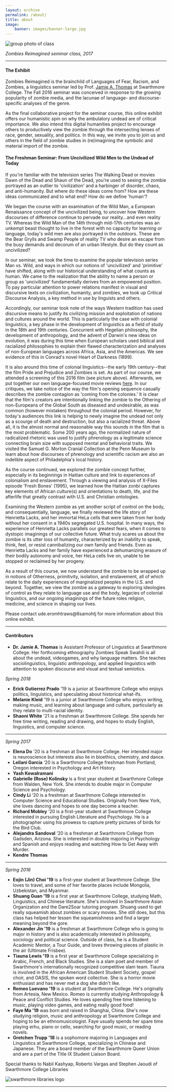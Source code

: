 ```yaml
---
layout: archive
permalink: /about/
title: about
image:
    banner: images/banner-large.jpg
---
```


![group photo of class](../images/class-picture-2017.jpg)

*Zombies Reimagined seminar class, 2017*
<hr/>

#### The Exhibit

Zombies Reimagined is the brainchild of Languages of Fear, Racism, and Zombies, a linguistics seminar led by Prof. [Jamie A. Thomas](http://www.jamieathomas.com/) at Swarthmore College. The Fall 2016 seminar was conceived in response to the growing popularity of zombie media, and the lacunae of language- and discourse-specific analyses of the genre. 

As the final collaborative project for the seminar course, this online exhibit offers our humanistic spin on why the ambulatory undead are of critical importance. We also intend this digital humanities project to encourage others to productively view the zombie through the intersecting lenses of race, gender, sexuality, and politics. In this way, we invite you to join us and others in the field of zombie studies in (re)imagining the symbolic and material import of the zombie.


#### The Freshman Seminar: From Uncivilized Wild Men to the Undead of Today

If you're familiar with the television series The Walking Dead or movies Dawn of the Dead and Shaun of the Dead, you're used to seeing the zombie portrayed as an outlier to 'civilization' and a harbinger of disorder, chaos, and anti-humanity. But where do these ideas come from? How are these ideas communicated and to what end? How do we define 'human'?

We began the course with an examination of the Wild Man, a European Renaissance concept of the uncivilized being, to uncover how Western discourses of difference continue to pervade our reality...and even reality TV. Whereas the Wild Man of the 14th through mid-17th centuries was an unkempt beast thought to live in the forest with no capacity for learning or language, today's wild men are also portrayed in the outdoors. These are the Bear Grylls and Swamp People of reality TV who desire an escape from the busy demands and decorum of an urban lifestyle. But do they count as uncivilized?

In our seminar, we took the time to examine the popular television series Man vs. Wild, and ways in which our notions of 'uncivilized' and 'primitive' have shifted, along with our historical understanding of what counts as human. We came to the realization that the ability to name a person or group as 'uncivilized' fundamentally derives from an empowered position. To pay particular attention to power relations manifest in visual and discursive texts on civilization, humanity, and zombies, we took up Critical Discourse Analysis, a key method in use by linguists and others. 

Accordingly, our seminar took note of the ways Western tradition has used discursive means to justify its civilizing mission and exploitation of nations and cultures around the world. This is particularly the case with colonial linguistics, a key phase in the development of linguistics as a field of study in the 18th and 19th centuries. Concurrent with Hegelian philosophy, the development of anthropology, and the advent of Darwin's new ideas on evolution, it was during this time when European scholars used biblical and racialized philosophies to explain their flawed characterization and analyses of non-European languages across Africa, Asia, and the Americas. We see evidence of this in Conrad's novel Heart of Darkness (1899).

It is also around this time of colonial linguistics--the early 19th century--that the film Pride and Prejudice and Zombies is set. As part of our course, we attended a screening of this 2016 film (see picture above). Afterwards, we put together our own language-focused movie reviews [here](http://www.jamieathomas.com/blog/category/zombies). In our critiques, we take notice of the way the film's opening sequence casually describes the zombie contagion as 'coming from the colonies.' It is clear that the film's creators are intentionally linking the zombie to the Othering of non-Europeans of the Global South as diseased and undesirable, as was common (however mistaken) throughout the colonial period. However, for today's audiences this link is helping to newly imagine the undead not only as a scourge of death and destruction, but also a racialized threat. Above all, it is the almost normal and reasonable way this sounds in the film that is the most problematic. Some 200 years ago, the normalized nature of radicalized rhetoric was used to justify phrenology as a legitimate science connecting brain size with supposed mental and behavioral traits. We visited the Samuel G. Morton Cranial Collection at the Penn Museum to learn about how discourses of phrenology and scientific racism are also an indelible aspect of Philadelphia's local history. 

As the course continued, we explored the zombie concept further, especially in its beginnings in Haitian culture and link to experiences of colonialism and enslavement. Through a viewing and analysis of X-Files episode 'Fresh Bones' (1995), we learned how the Haitian zonbi captures key elements of African culture(s) and orientations to death, life, and the afterlife that greatly contrast with U.S. and Christian ontologies. 

Examining the Western zombie as yet another script of control on the body, and consequentially, language, we finally reviewed the life story of Henrietta Lacks, and her immortal HeLa cells that were taken from her body without her consent in a 1940s segregated U.S. hospital. In many ways, the experience of Henrietta Lacks parallels our greatest fears, when it comes to dystopic imaginings of our collective future. What truly scares us about the zombie is its utter loss of humanity, characterized by an inability to speak, think, feel, or resist cannibalizing our own family and friends. Even as Henrietta Lacks and her family have experienced a dehumanizing erasure of their bodily autonomy and voice, her HeLa cells live on, unable to be stopped or reclaimed by her progeny. 

As a result of this course, we now understand the zombie to be wrapped up in notions of Otherness, primitivity, isolation, and enslavement, all of which relate to the daily experiences of marginalized peoples in the U.S. and beyond. Together, we view the zombie as a gateway to exploring ideologies of control as they relate to language use and the body, legacies of colonial linguistics, and our ongoing imaginings of the future roles religion, medicine, and science in shaping our lives. 


Please contact <span class="rtl">ude.eromhtraws&#64;6samohtj</span> for more information about this online exhibit.

<hr/>

#### Contributors

- **Dr. Jamie A. Thomas** is Assistant Professor of Linguistics at Swarthmore College. Her forthcoming ethnography Zombies Speak Swahili is all about the undead, videogames, and why language matters. She teaches sociolinguistics, linguistic anthropology, and applied linguistics with attention to spoken discourse and visual and textual semiotics.

*Spring 2018*

- **Erick Gutierrez Prado** '19 is a junior at Swarthmore College who enjoys politics, linguistics, and speculating about historical what-ifs.
- **Melanie Kleid** '19 is a junior at Swarthmore College who enjoys writing, making music, and learning about language and culture, particularly as they relate to multi-racial identity. 
- **Shaoni White** '21 is a freshman at Swarthmore College. She spends her free time writing, reading and drawing, and hopes to study English, linguistics, and computer science.
 
<hr/>

*Spring 2017*

- **Elena Do** ‘20 is a freshman at Swarthmore College. Her intended major is neuroscience but interests also lie in bioethics, chemistry, and dance.
- **Leilani Garcia** ‘20 is a Swarthmore College freshman from Portland, Oregon interested in Psychology and Art History.
- **Yash Kewalramani**
- **Gabrielle (Rose) Kolinsky** is a first year student at Swarthmore College from Walden, New York. She intends to double major in Computer Science and Psychology.
- **Cindy Li** ‘20 is a freshman at Swarthmore College interested in Computer Science and Educational Studies. Originally from New York, she loves dancing and hopes to one day become a teacher.
- **Richard Mobley** ‘20 is a first-year student at Swarthmore College interested in pursuing English Literature and Psychology. He is a photographer using his prowess to capture pretty pictures of birds for the Bird Club.
- **Alejandra Sandoval** ‘20 is a freshman at Swarthmore College from Gadsden, Arizona. She is  interested in double majoring in Psychology and Spanish and enjoys reading and watching How to Get Away with Murder.
- **Kendre Thomas**

<hr/>

*Spring 2016*

- **Eojin (Jin) Choi '19** is a first-year student at Swarthmore College. She loves to travel, and some of her favorite places include Mongolia, Uzbekistan, and Myanmar.
- **Shuang Guan '19** is a first year at Swarthmore College, studying Math, Linguistics, and Chinese literature. She's involved in Swarthmore Asian Organization and the Dare2Soar tutoring program. Shuang used to get really squeamish about zombies or scary movies. She still does, but this class has helped her lessen the squeamishness and find a larger meaning beyond the gore.
- **Alexander Jin '19** is a freshman at Swarthmore College who is going to major in history and is also academically interested in philosophy, sociology and political science. Outside of class, he is a Student Academic Mentor, a Tour Guide, and loves throwing pieces of plastic in the air (Ultimate Frisbee).
- **Tiauna Lewis '19** is a first year at Swarthmore College specializing in Arabic, French, and Black Studies. She is a slam poet and member of Swarthmore's internationally recognized competitive slam team. Tiauna is involved in the African American Student Student Society, gospel choir, and OASIS, the spoken word collective. She is a horror movie enthusiast and has never met a dog she didn't like.
- **Romeo Luevano '19** is a student at Swarthmore College. He's originally from Artesia, New Mexico. Romeo is currently studying Anthropology & Peace and Conflict Studies. He loves spending free time listening to music, playing video games, and eating really good food! 
- **Faye Ma '19** was born and raised in Shanghai, China. She's now studying religion, music and anthropology at Swarthmore College and hoping to be an ethnomusicologist. Faye usually spends her spare time playing erhu, piano or cello, searching for good music, or reading novels.
- **Gretchen Trupp '18** is a sophomore majoring in Languages and Linguistics at Swarthmore College, specializing in Chinese and Japanese. They are a board member of the Swarthmore Queer Union and are a part of the Title IX Student Liaison Board.

Special thanks to Nabil Kashyap, Roberto Vargas and Stephen Jaoudi of Swarthmore College Libraries

![swarthmore libraries logo](../images/logo-mccabe-web.png)

<hr/>